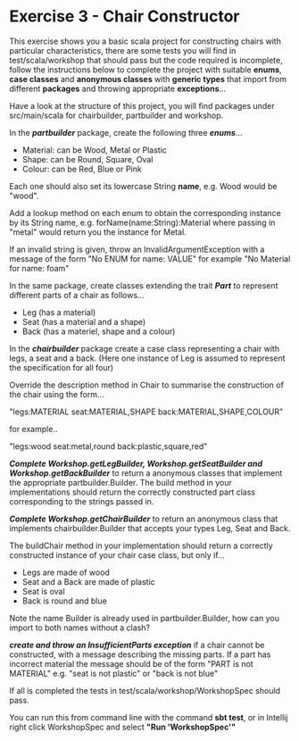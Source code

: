 # Exercise 3 - Chair Constructor

This exercise shows you a basic scala project for constructing chairs with particular 
characteristics, there are some tests you will find in test/scala/workshop that should 
pass but the code required is incomplete, follow the instructions below to complete 
the project with suitable **enums**, **case classes** and **anonymous classes** with **generic types** 
that import from different **packages** and throwing appropriate **exceptions**...

Have a look at the structure of this project, you will find packages under 
src/main/scala for chairbuilder, partbuilder and workshop.

In the ***partbuilder*** package, create the following three ***enums***...
  - Material: can be Wood, Metal or Plastic
  - Shape: can be Round, Square, Oval
  - Colour: can be Red, Blue or Pink 

Each one should also set its lowercase String **name**, e.g. Wood would be "wood".

Add a lookup method on each enum to obtain the corresponding instance by 
its String name, e.g. forName(name:String):Material where passing in "metal" 
would return you the instance for Metal.

If an invalid string is given, throw an InvalidArgumentException with a message of the 
form "No ENUM for name: VALUE" for example "No Material for name: foam"

In the same package, create classes extending the trait ***Part*** to represent 
different parts of a chair as follows...
  - Leg (has a material)
  - Seat (has a material and a shape)
  - Back (has a materiel, shape and a colour)
  
In the ***chairbuilder*** package create a case class representing a chair with 
legs, a seat and a back.
(Here one instance of Leg is assumed to represent the specification for all four)

Override the description method in Chair to summarise the construction of the chair 
using the form...

"legs:MATERIAL seat:MATERIAL,SHAPE back:MATERIAL,SHAPE,COLOUR"

for example..

"legs:wood seat:metal,round back:plastic,square,red"

***Complete Workshop.getLegBuilder, Workshop.getSeatBuilder and Workshop.getBackBuilder*** to return a anonymous classes that implement 
the appropriate partbuilder.Builder.
The build method in your implementations should return the correctly constructed part 
class corresponding to the strings passed in.

***Complete Workshop.getChairBuilder*** to return an anonymous class that implements 
chairbuilder.Builder that accepts your types Leg, Seat and Back.

The buildChair method in your implementation should return a correctly constructed 
instance of your chair case class, but only if...
- Legs are made of wood
- Seat and a Back are made of plastic
- Seat is oval
- Back is round and blue

Note the name Builder is already used in partbuilder.Builder, how can you import to 
both names without a clash?


***create and throw an InsufficientParts exception*** if a chair cannot be constructed, 
with a message describing the missing parts.
If a part has incorrect material the message should be of the form "PART is not MATERIAL" e.g. "seat is not plastic" or "back is not blue"

If all is completed the tests in test/scala/workshop/WorkshopSpec should pass.

You can run this from command line with the command **sbt test**, or in Intellij 
right click WorkshopSpec and select **"Run 'WorkshopSpec'"** 



